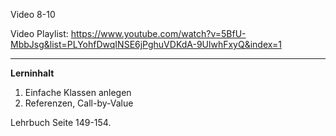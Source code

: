 Video 8-10

Video Playlist: https://www.youtube.com/watch?v=5BfU-MbbJsg&list=PLYohfDwqINSE6jPghuVDKdA-9UlwhFxyQ&index=1

---

**Lerninhalt**

1. Einfache Klassen anlegen
2. Referenzen, Call-by-Value

Lehrbuch Seite 149-154.